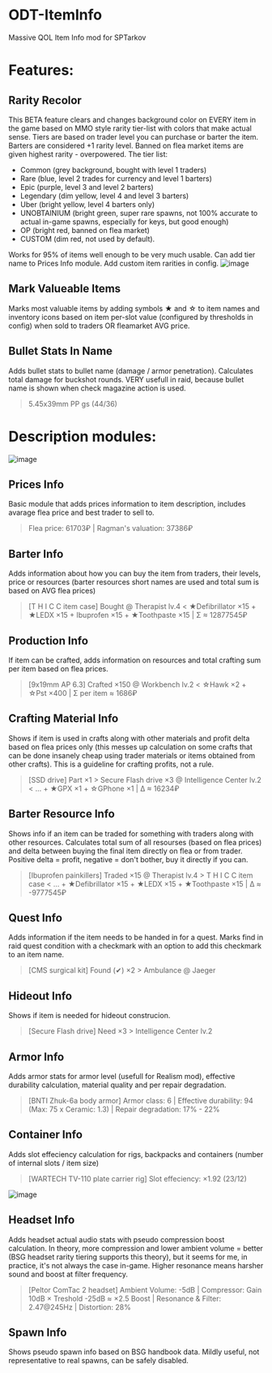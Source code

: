 # ODT-ItemInfo
Massive QOL Item Info mod for SPTarkov


# Features: 

## Rarity Recolor
This BETA feature clears and changes background color on EVERY item in the game based on MMO style rarity tier-list with colors that make actual sense. 
Tiers are based on trader level you can purchase or barter the item. 
Barters are considered +1 rarity level. 
Banned on flea market items are given highest rarity - overpowered. 
The tier list: 
* Common (grey background, bought with level 1 traders) 
* Rare (blue, level 2 trades for currency and level 1 barters) 
* Epic (purple, level 3 and level 2 barters) 
* Legendary (dim yellow, level 4 and level 3 barters) 
* Uber (bright yellow, level 4 barters only) 
* UNOBTAINIUM (bright green, super rare spawns, not 100% accurate to actual in-game spawns, especially for keys, but good enough) 
* OP (bright red, banned on flea market) 
* CUSTOM (dim red, not used by default). 

Works for 95% of items well enough to be very much usable. Can add tier name to Prices Info module. Add custom item rarities in config. 
![image](https://user-images.githubusercontent.com/33424002/215009820-772c0b0a-3659-4923-8b63-266ce0d05bd5.png)


## Mark Valueable Items
Marks most valuable items by adding symbols ★ and ☆ to item names and inventory icons based on item per-slot value (configured by thresholds in config) when sold to traders OR fleamarket AVG price.

## Bullet Stats In Name
Adds bullet stats to bullet name (damage / armor penetration). Calculates total damage for buckshot rounds. VERY usefull in raid, because bullet name is shown when check magazine action is used.
> 5.45x39mm PP gs (44/36)

# Description modules:

![image](https://user-images.githubusercontent.com/33424002/215010036-daafcc4c-760a-4750-91ad-372e3206ee97.png)


## Prices Info
Basic module that adds prices information to item description, includes avarage flea price and best trader to sell to.
> Flea price: 61703₽ | Ragman's valuation: 37386₽

## Barter Info
Adds information about how you can buy the item from traders, their levels, price or resources (barter resources short names are used and total sum is based on AVG flea prices)
> [T H I C C item case] Bought @ Therapist lv.4 < ★Defibrillator ×15 + ★LEDX ×15 + Ibuprofen ×15 + ★Toothpaste ×15 | Σ ≈ 12877545₽

## Production Info
If item can be crafted, adds information on resources and total crafting sum per item based on flea prices.
> [9x19mm AP 6.3] Crafted ×150 @ Workbench lv.2 < ☆Hawk ×2 + ☆Pst ×400 | Σ per item ≈ 1686₽

## Crafting Material Info
Shows if item is used in crafts along with other materials and profit delta based on flea prices only (this messes up calculation on some crafts that can be done insanely cheap using trader materials or items obtained from other crafts). This is a guideline for crafting profits, not a rule.
> [SSD drive] Part ×1 > Secure Flash drive ×3 @ Intelligence Center lv.2 < … + ★GPX ×1 + ☆GPhone ×1 | Δ ≈ 16234₽

## Barter Resource Info
Shows info if an item can be traded for something with traders along with other resources. Calculates total sum of all resourses (based on flea prices) and delta between buying the final item directly on flea or from trader. Positive delta = profit, negative = don't bother, buy it directly if you can.
> [Ibuprofen painkillers] Traded ×15 @ Therapist lv.4 > T H I C C item case < … + ★Defibrillator ×15 + ★LEDX ×15 + ★Toothpaste ×15 | Δ ≈ -9777545₽

## Quest Info
Adds information if the item needs to be handed in for a quest. Marks find in raid quest condition with a checkmark with an option to add this checkmark to an item name.
> [CMS surgical kit] Found (✔) ×2 > Ambulance @ Jaeger

## Hideout Info
Shows if item is needed for hideout construcion.
> [Secure Flash drive] Need ×3 > Intelligence Center lv.2

## Armor Info
Adds armor stats for armor level (usefull for Realism mod), effective durability calculation, material quality and per repair degradation.
> [BNTI Zhuk-6a body armor] Armor class: 6 | Effective durability: 94 (Max: 75 x Ceramic: 1.3) | Repair degradation: 17% - 22%

## Container Info
Adds slot effeciency calculation for rigs, backpacks and containers (number of internal slots / item size)
> [WARTECH TV-110 plate carrier rig] Slot effeciency: ×1.92 (23/12)

![image](https://user-images.githubusercontent.com/33424002/215010328-c6fe2241-6e35-4c2c-908f-c59c4b523d32.png)

## Headset Info
Adds headset actual audio stats with pseudo compression boost calculation. In theory, more compression  and lower ambient volume = better (BSG headset rarity tiering supports this theory), but it seems for me, in practice, it's not always the case in-game. Higher resonance means harsher sound and boost at filter frequency.
> [Peltor ComTac 2 headset] Ambient Volume: -5dB | Compressor: Gain 10dB × Treshold -25dB ≈ ×2.5 Boost | Resonance & Filter: 2.47@245Hz | Distortion: 28%

## Spawn Info
Shows pseudo spawn info based on BSG handbook data. Mildly useful, not representative to real spawns, can be safely disabled.
